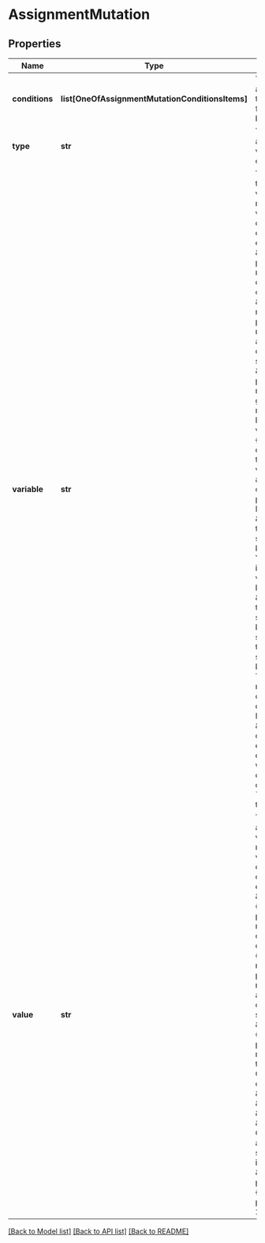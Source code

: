 # AssignmentMutation

## Properties
Name | Type | Description | Notes
------------ | ------------- | ------------- | -------------
**conditions** | **list[OneOfAssignmentMutationConditionsItems]** | This is an optional array of conditions that must be met for this mutation to be triggered. | [optional] 
**type** | **str** | This mutation assigns a new value to an existing or new variable. | 
**variable** | **str** | This is the variable to assign a new value to.  You can reference any variable in the context of the current block execution (step): - \&quot;output.your-property-name\&quot; for current step&#x27;s output - \&quot;your-step-name.output.your-property-name\&quot; for another step&#x27;s output (in the same workflow) - \&quot;global.your-property-name\&quot; for the global context  This needs to be the key path of the variable. If you use {{}}, it&#x27;ll dereference that to the value of the variable before assignment. This can be useful if the path is dynamic. Example: - \&quot;global.{{my-tool-call-step.output.my-key-name}}\&quot;  You can also string interpolate multiple variables to get the key name: - \&quot;global.{{my-tool-call-step.output.my-key-name-suffix}}-{{my-tool-call-step.output.my-key-name}}\&quot;  The path to the new variable is created if it doesn&#x27;t exist. Example: - \&quot;global.this-does-not-exist.neither-does-this\&quot; will create &#x60;this-does-not-exist&#x60; object with &#x60;neither-does-this&#x60; as a key | 
**value** | **str** | The value to assign to the variable.  You can reference any variable in the context of the current block execution (step): - \&quot;{{output.your-property-name}}\&quot; for current step&#x27;s output - \&quot;{{your-step-name.output.your-property-name}}\&quot; for another step&#x27;s output (in the same workflow) - \&quot;{{global.your-property-name}}\&quot; for the global context  Or, you can use a constant: - \&quot;1\&quot; - \&quot;text\&quot; - \&quot;true\&quot; - \&quot;false\&quot;  Or, you can mix and match with string interpolation: - \&quot;{{your-property-name}}-{{input.your-property-name-2}}-1\&quot; | 

[[Back to Model list]](../README.md#documentation-for-models) [[Back to API list]](../README.md#documentation-for-api-endpoints) [[Back to README]](../README.md)


